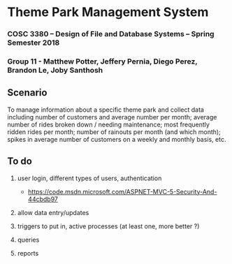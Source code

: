 # Theme Park Management System

### COSC 3380 – Design of File and Database Systems – Spring Semester 2018
### Group 11 - Matthew Potter, Jeffery Pernia, Diego Perez, Brandon Le, Joby Santhosh

Scenario
-----
To manage information about a specific theme park and collect data including number of customers and average number per month; average number of rides broken down / needing maintenance; most frequently ridden rides per month; number of rainouts per month (and which month); spikes in average number of customers on a weekly and monthly basis, etc.

To do
-----
1. user login, different types of users, authentication

    * https://code.msdn.microsoft.com/ASPNET-MVC-5-Security-And-44cbdb97
2. allow data entry/updates
3. triggers to put in, active processes (at least one, more better ?)
4. queries
5. reports

